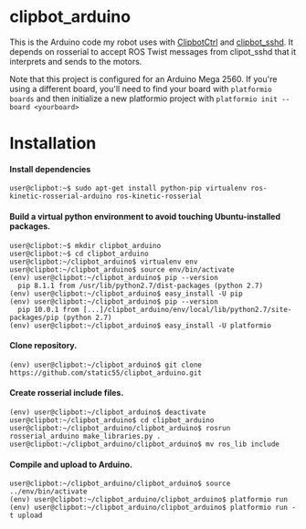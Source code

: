 # clipbot_arduino

This is the Arduino code my robot uses with <a href="https://github.com/static55/ClipbotCtrl">ClipbotCtrl</a> and <a href="https://github.com/static55/clipbot_sshd">clipbot_sshd</a>. It depends on rosserial to accept ROS Twist messages from clipot_sshd that it interprets and sends to the motors.

Note that this project is configured for an Arduino Mega 2560. If you're using a different board, you'll need to find your board with `platformio boards` and then initialize a new platformio project with `platformio init --board <yourboard>`

# Installation

#### Install dependencies

`user@clipbot:~$ sudo apt-get install python-pip virtualenv ros-kinetic-rosserial-arduino ros-kinetic-rosserial`<br>

#### Build a virtual python environment to avoid touching Ubuntu-installed packages.

`user@clipbot:~$ mkdir clipbot_arduino`<br>
`user@clipbot:~$ cd clipbot_arduino`<br>
`user@clipbot:~/clipbot_arduino$ virtualenv env`<br>
`user@clipbot:~/clipbot_arduino$ source env/bin/activate`<br>
`(env) user@clipbot:~/clipbot_arduino$ pip --version`<br>
`  pip 8.1.1 from /usr/lib/python2.7/dist-packages (python 2.7)`<br>
`(env) user@clipbot:~/clipbot_arduino$ easy_install -U pip`<br>
`(env) user@clipbot:~/clipbot_arduino$ pip --version`<br>
`  pip 10.0.1 from [...]/clipbot_arduino/env/local/lib/python2.7/site-packages/pip (python 2.7)`<br>
`(env) user@clipbot:~/clipbot_arduino$ easy_install -U platformio`

#### Clone repository.

`(env) user@clipbot:~/clipbot_arduino$ git clone https://github.com/static55/clipbot_arduino.git`

#### Create rosserial include files.

`(env) user@clipbot:~/clipbot_arduino$ deactivate`<br>
`user@clipbot:~/clipbot_arduino$ cd clipbot_arduino`<br>
`user@clipbot:~/clipbot_arduino/clipbot_arduino$ rosrun rosserial_arduino make_libraries.py .`<br>
`user@clipbot:~/clipbot_arduino/clipbot_arduino$ mv ros_lib include`

#### Compile and upload to Arduino.

`user@clipbot:~/clipbot_arduino/clipbot_arduino$ source ../env/bin/activate`<br>
`(env) user@clipbot:~/clipbot_arduino/clipbot_arduino$ platformio run`<br>
`(env) user@clipbot:~/clipbot_arduino/clipbot_arduino$ platformio run -t upload`

